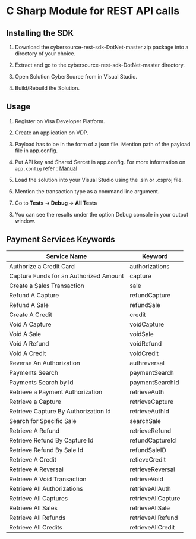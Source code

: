 # C Sharp Module for REST API calls

## Installing the SDK 

1. Download the cybersource-rest-sdk-DotNet-master.zip package into a directory of your choice. 

2. Extract and go to the cybersource-rest-sdk-DotNet-master directory.

3. Open Solution CyberSource from in Visual Studio.

4. Build/Rebuild the Solution.

## Usage

1. Register on Visa Developer Platform.

2. Create an application on VDP.

3. Payload has to be in the form of a json file. Mention path of the payload file in app.config.

4. Put API key and Shared Sercet in app.config. For more information on `app.config` refer : [Manual](https://github.com/visa/SampleCode/wiki/Manual) 

5. Load the solution into your Visual Studio using the .sln or .csproj file.

6. Mention the transaction type as a command line argument.

6. Go to **Tests -> Debug -> All Tests**

7. You can see the results under the option Debug console in your output window.

## Payment Services Keywords

| Service Name | Keyword |
| ------------ | ------- |
| Authorize a Credit Card | authorizations |
| Capture Funds for an Authorized Amount | capture |
| Create a Sales Transaction | sale |
| Refund A Capture | refundCapture |
| Refund A Sale | refundSale |
| Create A Credit | credit |
| Void A Capture | voidCapture |
| Void A Sale | voidSale |
| Void A Refund | voidRefund |
| Void A Credit | voidCredit |
| Reverse An Authorization | authreversal |
| Payments Search | paymentSearch |
| Payments Search by Id | paymentSearchId |
| Retrieve a Payment Authorization | retrieveAuth |
| Retrieve a Capture | retrieveCapture |
| Retrieve Capture By Authorization Id | retrieveAuthId |
| Search for Specific Sale | searchSale |
| Retrieve A Refund | retrieveRefund |
| Retrieve Refund By Capture Id | refundCaptureId |
| Retrieve Refund By Sale Id | refundSaleID |
| Retrieve A Credit | retieveCredit |
| Retrieve A Reversal | retrieveReversal |
| Retrieve A Void Transaction | retrieveVoid |
| Retrieve All Authorizations | retrieveAllAuth |
| Retrieve All Captures | retrieveAllCapture |
| Retrieve All Sales | retrieveAllSale |
| Retrieve All Refunds | retrieveAllRefund |
| Retrieve All Credits | retrieveAllCredit |
